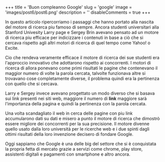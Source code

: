 +++ 
title = 'Buon compleanno Google' 
slug = 'google' 
image = 'images/post6/post6.png' 
description = '' 
disableComments = true
+++

In questo articolo ripercorriamo i passaggi che hanno portato alla nascita del motore di ricerca piu famoso di sempre.
Ancora studenti universitari alla Stanford Univesity Larry page e Sergey Brin avevano pensato ad un motore di ricerca piu efficace per indicizzare i contenuti in base a ciò che si cercava rispetto agli altri motori di ricerca di quel tempo come Yahoo! o Excite.

Cio che rendeva veramente efficace il motore di ricerca dei sue studenti era l'approccio innovativo che adottarono rispetto ai concorrenti. I motori di ricerca di allora ponevano come primi risultati le pagine che contenevano il maggior numero di volte la parola cercata, talvolte funzionava altre si trovavano cose completamente diverse, il problema quindi era la pertinenza con quello che si cercava.

Larry e Sergey invece avevano progettato un modo diverso che si basava sui link presenti nei siti web, maggiore il numero di **link** maggiore sarà l'importanza della pagina e quindi la pertinenza con la parola cercata.

Una volta scandagliato il web in cerca delle pagine con piu link accumularono dati su dati e misero a punto il motore di ricerca che dimostrò essere migliore dei concorrenti per la sua precisione.
Il motore divenne quello usato dalla loro università per le ricerche web e i due spinti dagli ottimi risultati della loro invenzione decisero di fondare Google.

Oggi sappiamo che Google è una delle big del settore che si è conquistata la propria fetta di mercato grazie a servizi come chrome, play store, assistenti digitali e pagamenti con smartphone e altro ancora.

